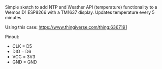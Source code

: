Simple sketch to add NTP and Weather API (temperature) functionality to a Wemos D1 ESP8266 with a TM1637 display. Updates temperature every 5 minutes.

Using this case: https://www.thingiverse.com/thing:6367191

Pinout: 
* CLK = D5
* DIO = D6
* VCC = 3V3
* GND = GND
